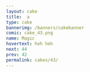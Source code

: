 ```yaml
---
layout: cake
title:  a
type: cake
bannerimg: /banners/cakebanner
comic: cake_43.png
name: Magic
hovertext: heh heh
next: 44
prev: 42
permalink: cakes/43/
---
```

